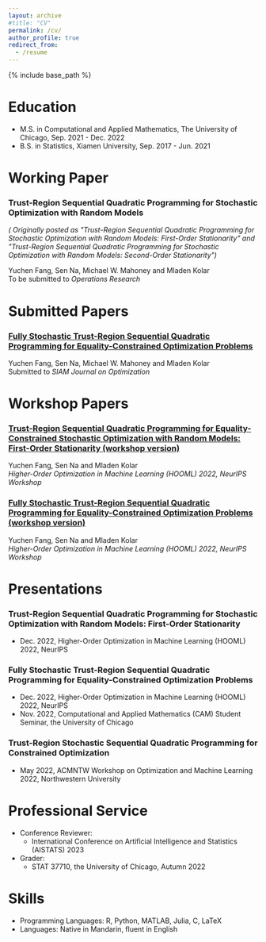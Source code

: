```yaml
---
layout: archive
#title: "CV"
permalink: /cv/
author_profile: true
redirect_from:
  - /resume
---
```


{% include base_path %}

Education
======
* M.S. in Computational and Applied Mathematics, The University of Chicago, Sep. 2021 - Dec. 2022
* B.S. in Statistics, Xiamen University, Sep. 2017 - Jun. 2021


Working Paper
======
### Trust-Region Sequential Quadratic Programming for Stochastic Optimization with Random Models
*( Originally posted as "Trust-Region Sequential Quadratic Programming for Stochastic Optimization with Random Models: First-Order Stationarity" and "Trust-Region Sequential Quadratic Programming for Stochastic Optimization with Random Models: Second-Order Stationarity")*

Yuchen Fang, Sen Na, Michael W. Mahoney and Mladen Kolar  
To be submitted to *Operations Research*

Submitted Papers
======
### [Fully Stochastic Trust-Region Sequential Quadratic Programming for Equality-Constrained Optimization Problems](https://arxiv.org/abs/2211.15943)
Yuchen Fang, Sen Na, Michael W. Mahoney and Mladen Kolar  
Submitted to *SIAM Journal on Optimization*


Workshop Papers
======
### [Trust-Region Sequential Quadratic Programming for Equality-Constrained Stochastic Optimization with Random Models: First-Order Stationarity (workshop version)](https://www.dropbox.com/s/385ch07gldbrier/HOOWorkshop_TR-SQP-STORM_First_Order_Stationarity.pdf?dl=0)  
Yuchen Fang, Sen Na and Mladen Kolar  
*Higher-Order Optimization in Machine Learning (HOOML) 2022, NeurIPS Workshop*

### [Fully Stochastic Trust-Region Sequential Quadratic Programming for Equality-Constrained Optimization Problems (workshop version)](https://www.dropbox.com/s/fkkajoy3ue3o4ix/HOOWorkshop_TR-StoSQP.pdf?dl=0)  
Yuchen Fang, Sen Na and Mladen Kolar  
*Higher-Order Optimization in Machine Learning (HOOML) 2022, NeurIPS Workshop*

Presentations
=====
### Trust-Region Sequential Quadratic Programming for Stochastic Optimization with Random Models: First-Order Stationarity
* Dec. 2022, Higher-Order Optimization in Machine Learning (HOOML) 2022, NeurIPS

### Fully Stochastic Trust-Region Sequential Quadratic Programming for Equality-Constrained Optimization Problems
* Dec. 2022, Higher-Order Optimization in Machine Learning (HOOML) 2022, NeurIPS
* Nov. 2022, Computational and Applied Mathematics (CAM) Student Seminar, the University of Chicago

### Trust-Region Stochastic Sequential Quadratic Programming for Constrained Optimization
* May 2022, ACMNTW Workshop on Optimization and Machine Learning 2022, Northwestern University

Professional Service
======
* Conference Reviewer: 
  * International Conference on Artificial Intelligence and Statistics (AISTATS) 2023
* Grader:
  * STAT 37710, the University of Chicago, Autumn 2022

Skills
====
* Programming Languages: R, Python, MATLAB, Julia, C, LaTeX
* Languages: Native in Mandarin, fluent in English
